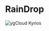 # RainDrop
![ygCloud Kyrios](https://user-images.githubusercontent.com/125861241/227722179-0b1b3fbf-9673-4251-be8a-5db56f87a90b.png)
